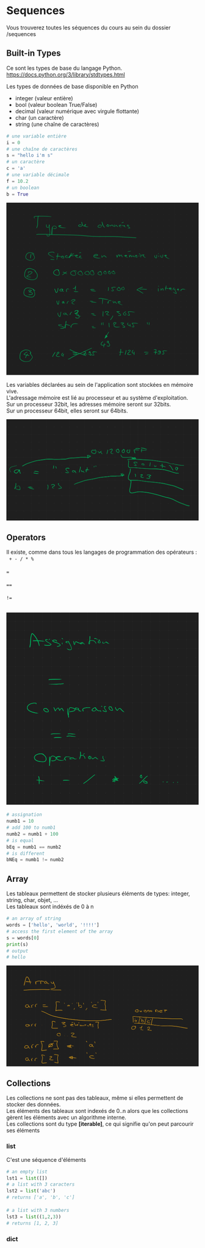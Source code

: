 # Sequences
Vous trouverez toutes les séquences du cours au sein du dossier /sequences

## Built-in Types
Ce sont les types de base du langage Python.
https://docs.python.org/3/library/stdtypes.html

Les types de données de base disponible en Python
- integer (valeur entière)
- bool (valeur boolean True/False)
- decimal (valeur numérique avec virgule flottante)
- char (un caractère)
- string (une chaîne de caractères)

```python
# une variable entière
i = 0
# une chaîne de caractères
s = "hello i'm s"
# un caractère
c = 'a'
# une variable décimale
f = 10.2
# un boolean
b = True
```
![Built-in Types](/images/sequences/builtintypes/builtintype1.png)

Les variables déclarées au sein de l'application sont stockées en mémoire vive.  
L'adressage mémoire est lié au processeur et au système d'exploitation.  
Sur un processeur 32bit, les adresses mémoire seront sur 32bits.  
Sur un processeur 64bit, elles seront sur 64bits.  

![Memory](/images/sequences/builtintypes/memory1.png)


## Operators

Il existe, comme dans tous les langages de programmation des opérateurs :  
<code>
\+ - / * %  
\=  
\==  
\!=  
</code>

![Operators](/images/sequences/builtintypes/operators.png)

```python
# assignation
numb1 = 10
# add 100 to numb1
numb2 = numb1 + 100
# is equal
bEq = numb1 == numb2
# is different
bNEq = numb1 != numb2
```



## Array

Les tableaux permettent de stocker plusieurs éléments de types:  integer, string, char, objet, ...  
Les tableaux sont indéxés de 0 à n

```python
# an array of string
words = ['hello', 'world', '!!!!']
# access the first element of the array
s = words[0]
print(s)
# output
# hello
```

![Operators](/images/sequences/array/array.png)


## Collections

Les collections ne sont pas des tableaux, même si elles permettent de stocker des données.  
Les éléments des tableaux sont indexés de 0..n alors que les collections gèrent les éléments avec un algorithme interne.  
Les collections sont du type **[iterable]**, ce qui signifie qu'on peut parcourir ses éléments

### list
C'est une séquence d'éléments  

```python
# an empty list
lst1 = list([])
# a list with 3 caracters
lst2 = list('abc')
# returns ['a', 'b', 'c']

# a list with 3 numbers
lst3 = list((1,2,3))
# returns [1, 2, 3]
```

### dict


